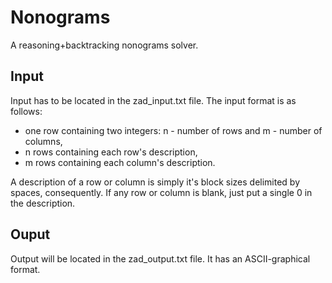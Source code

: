 # Nonograms
A reasoning+backtracking nonograms solver.

## Input
Input has to be located in the zad_input.txt file.
The input format is as follows:
- one row containing two integers: n - number of rows and m - number of columns,
- n rows containing each row's description,
- m rows containing each column's description.

A description of a row or column is simply it's block sizes delimited by spaces, consequently. 
If any row or column is blank, just put a single 0 in the description.

## Ouput
Output will be located in the zad_output.txt file. It has an ASCII-graphical format.
